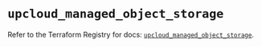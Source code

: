 # `upcloud_managed_object_storage`

Refer to the Terraform Registry for docs: [`upcloud_managed_object_storage`](https://registry.terraform.io/providers/upcloudltd/upcloud/5.2.3/docs/resources/managed_object_storage).

